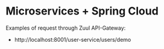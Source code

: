 # Microservices + Spring Cloud

Examples of request through Zuul API-Gateway: 
- http://localhost:8001/user-service/users/demo

